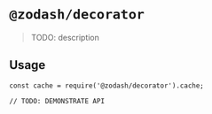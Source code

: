 # `@zodash/decorator`

> TODO: description

## Usage

```
const cache = require('@zodash/decorator').cache;

// TODO: DEMONSTRATE API
```
